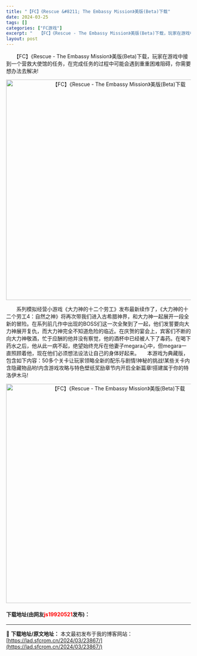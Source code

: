 ```yaml
---
title: "【FC】《Rescue &#8211; The Embassy Mission》美版(Beta)下载"
date: 2024-03-25
tags: []
categories: ["FC游戏"]
excerpt: "　　【FC】《Rescue - The Embassy Mission》美版(Beta)下载，玩家在游戏中接到一个营救大使馆的任务，在完成任务的过程中可能会遇到重重困难阻碍，你需要想办法去解决! 　　系列模拟经营小游戏《大力神的十二个劳工》发布最新续作了，《大力神的十二个劳工4：自然之神》将再次带我&hellip;"
layout: post
---
```


 <p>　　【FC】《Rescue - The Embassy Mission》美版(Beta)下载，玩家在游戏中接到一个营救大使馆的任务，在完成任务的过程中可能会遇到重重困难阻碍，你需要想办法去解决!</p> <p align="center"><img align="" border="0" src="https://lad.sfcrom.cn/wp-content/uploads/2024/03/20240325_660198b855e8a.png" width="600" alt="【FC】《Rescue - The Embassy Mission》美版(Beta)下载" /></p> <p>　　系列模拟经营小游戏《大力神的十二个劳工》发布最新续作了，《大力神的十二个劳工4：自然之神》将再次带我们进入古希腊神界，和大力神一起展开一段全新的冒险。在系列前几作中出现的BOSS们这一次全聚到了一起，他们发誓要向大力神展开复仇，而大力神完全不知道危险的临近。在庆贺的宴会上，宾客们不断的向大力神敬酒，忙于应酬的他并没有察觉，他的酒杯中已经被人下了毒药。在喝下药水之后，他从此一病不起，绝望始终充斥在他妻子megara心中，但megara一直照顾着他，现在他们必须想法设法让自己的身体好起来。　　本游戏为典藏版，包含如下内容：50多个关卡让玩家领略全新的配乐与剧情!神秘的挑战!某些关卡内含隐藏物品哟!内含游戏攻略与特色壁纸奖励章节内开启全新篇章!搭建属于你的特洛伊木马!</p> <p align="center"><img align="" border="0" src="https://lad.sfcrom.cn/wp-content/uploads/2024/03/20240325_660198b9d1175.png" width="597" alt="【FC】《Rescue - The Embassy Mission》美版(Beta)下载" /></p> <p><h4>下载地址(由网友<font color="red">js19920521</font>发布)：</h4></p> 

---
📖 **下载地址/原文地址：** 本文最初发布于我的博客网站：[https://lad.sfcrom.cn/2024/03/23867/](https://lad.sfcrom.cn/2024/03/23867/)
